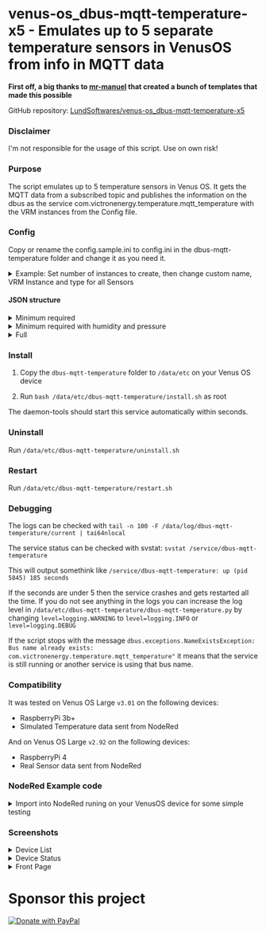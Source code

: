 # venus-os_dbus-mqtt-temperature-x5 - Emulates up to 5 separate temperature sensors in VenusOS from info in MQTT data

**First off, a big thanks to [mr-manuel](https://github.com/mr-manuel) that created a bunch of templates that made this possible**

GitHub repository: [LundSoftwares/venus-os_dbus-mqtt-temperature-x5](https://github.com/LundSoftwares/venus-os_dbus-mqtt-temperature-x5)

### Disclaimer
I'm not responsible for the usage of this script. Use on own risk! 


### Purpose
The script emulates up to 5 temperature sensors in Venus OS. It gets the MQTT data from a subscribed topic and publishes the information on the dbus as the service com.victronenergy.temperature.mqtt_temperature with the VRM instances from the Config file.


### Config
Copy or rename the config.sample.ini to config.ini in the dbus-mqtt-temperature folder and change it as you need it.

<details>
  
<summary>Example: Set number of instances to create, then change custom name, VRM Instance and type for all Sensors</summary>

```ruby
; Set number of Instances to create, 1 is minimum, 5 is maximum
; default: 1
instances = 1

;---------------------------------------------------------------------
; Device name #1
; default: MQTT Temperature
device_name = MQTT Temperature

; Device VRM instance #1
; default: 100
device_instance = 100

; Temperature type #1
; 0 = battery
; 1 = fridge
; 2 = generic
; default: 2
type = 2
```
</details>

#### JSON structure
<details>
<summary>Minimum required</summary> 
  
```ruby
{
"temperature": 22.0
}
```
</details>

<details>
<summary>Minimum required with humidity and pressure</summary> 
  
```ruby
{
    "temperature": 23,
    "humidity": 45,
    "pressure": 1002
}
```
</details>

<details>
<summary>Full</summary> 
  
```ruby
{
    "temperature": 23,
    "humidity": 45,
    "pressure": 1002,
    "temperature2": 20,
    "humidity2": 40,
    "pressure2": 1002,
    "temperature3": 26,
    "humidity3": 42,
    "pressure3": 1007,
    "temperature4": 15,
    "humidity4": 99,
    "pressur4": 1005,
    "temperature5": 4,
    "humidity5": 88,
    "pressure5": 1002
}
```
</details>


### Install
1. Copy the ```dbus-mqtt-temperature``` folder to ```/data/etc``` on your Venus OS device

2. Run ```bash /data/etc/dbus-mqtt-temperature/install.sh``` as root

The daemon-tools should start this service automatically within seconds.

### Uninstall
Run ```/data/etc/dbus-mqtt-temperature/uninstall.sh```

### Restart
Run ```/data/etc/dbus-mqtt-temperature/restart.sh```

### Debugging

The logs can be checked with ```tail -n 100 -F /data/log/dbus-mqtt-temperature/current | tai64nlocal```

The service status can be checked with svstat: ```svstat /service/dbus-mqtt-temperature```

This will output somethink like ```/service/dbus-mqtt-temperature: up (pid 5845) 185 seconds```

If the seconds are under 5 then the service crashes and gets restarted all the time. If you do not see anything in the logs you can increase the log level in ```/data/etc/dbus-mqtt-temperature/dbus-mqtt-temperature.py``` by changing ```level=logging.WARNING``` to ```level=logging.INFO``` or ```level=logging.DEBUG```

If the script stops with the message ```dbus.exceptions.NameExistsException: Bus name already exists: com.victronenergy.temperature.mqtt_temperature"``` it means that the service is still running or another service is using that bus name.

### Compatibility
It was tested on Venus OS Large ```v3.01``` on the following devices:

- RaspberryPi 3b+
- Simulated Temperature data sent from NodeRed


And on Venus OS Large ```v2.92``` on the following devices:

- RaspberryPi 4
- Real Sensor data sent from NodeRed
  
### NodeRed Example code

<details>
<summary>Import into NodeRed runing on your VenusOS device for some simple testing</summary> 
  
```ruby
[{"id":"df8b7f2fd88734d8","type":"mqtt out","z":"36b8e7c267cde307","name":"MQTT out","topic":"Temperature/Sensors","qos":"","retain":"","respTopic":"","contentType":"","userProps":"","correl":"","expiry":"","broker":"3cc159c0642d9663","x":720,"y":340,"wires":[]},{"id":"f845dc4f9a4ffa6e","type":"function","z":"36b8e7c267cde307","name":"function 2","func":"msg.payload=\n{\n    \"temperature\": 23,\n    \"humidity\": 45,\n    \"pressure\": 1002,\n    \"temperature2\": 20,\n    \"humidity2\": 40,\n    \"pressure2\": 1002,\n    \"temperature3\": 26,\n    \"humidity3\": 42,\n    \"pressure3\": 1007,\n    \"temperature4\": 15,\n    \"humidity4\": 99,\n    \"pressur4\": 1005,\n    \"temperature5\": 4,\n    \"humidity5\": 88,\n    \"pressure5\": 1002\n}\nreturn msg;","outputs":1,"noerr":0,"initialize":"","finalize":"","libs":[],"x":520,"y":340,"wires":[["df8b7f2fd88734d8"]]},{"id":"b6402e0e1f5a652f","type":"inject","z":"36b8e7c267cde307","name":"","props":[{"p":"payload"},{"p":"topic","vt":"str"}],"repeat":"30","crontab":"","once":true,"onceDelay":"1","topic":"","payload":"","payloadType":"date","x":350,"y":340,"wires":[["f845dc4f9a4ffa6e"]]},{"id":"3cc159c0642d9663","type":"mqtt-broker","name":"","broker":"localhost","port":"1883","clientid":"","autoConnect":true,"usetls":false,"protocolVersion":"4","keepalive":"60","cleansession":true,"birthTopic":"","birthQos":"0","birthPayload":"","birthMsg":{},"closeTopic":"","closeQos":"0","closePayload":"","closeMsg":{},"willTopic":"","willQos":"0","willPayload":"","willMsg":{},"userProps":"","sessionExpiry":""}]
```
</details>






### Screenshots

<details>
<summary>Device List</summary> 
  
![1](https://github.com/LundSoftwares/venus-os_dbus-mqtt-temperature-x5/assets/23386303/6601243c-6887-4464-98bf-60da35f158f2)

</details>

<details>
<summary>Device Status</summary> 
  
![2](https://github.com/LundSoftwares/venus-os_dbus-mqtt-temperature-x5/assets/23386303/f5378df5-96b9-41b5-ae34-d87bbea19bb7)

</details>

<details>
<summary>Front Page</summary> 
  
![3](https://github.com/LundSoftwares/venus-os_dbus-mqtt-temperature-x5/assets/23386303/208ace63-9677-426f-891b-0d0f57bf7c8b)

</details>



# Sponsor this project

<a href="https://www.paypal.com/donate/?business=MTXQ49TG6YH36&no_recurring=0&item_name=Like+my+work?+%0APlease+buy+me+a+coffee...&currency_code=SEK">
  <img src="https://pics.paypal.com/00/s/MjMyYjAwMjktM2NhMy00NjViLTg3N2ItMDliNjY3MjhiOTJk/file.PNG" alt="Donate with PayPal" />
</a>
